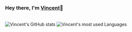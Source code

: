 ### Hey there, I'm [Vincent](https://doerig.dev)👋

<br />

<img align="center" src="https://github-readme-stats.vercel.app/api?username=vincentdoerig&show_icons=true&count_private=true&hide=issues&theme=ayu-mirage" alt="Vincent's GitHub stats" />

<img align="center" src="https://github-readme-stats.vercel.app/api/top-langs/?username=vincentdoerig&layout=compact&theme=ayu-mirage" alt="Vincent's most used Languages" />
